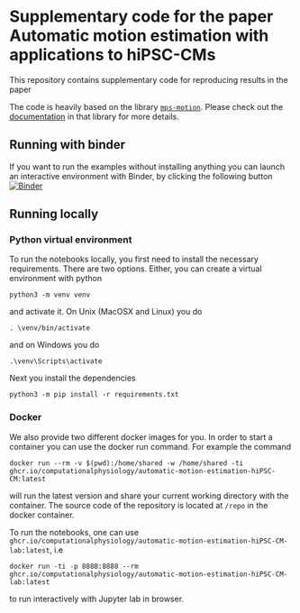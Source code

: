 # Supplementary code for the paper Automatic motion estimation with applications to hiPSC-CMs

This repository contains supplementary code for reproducing results in the paper
>


The code is heavily based on the library [`mps-motion`](https://github.com/ComputationalPhysiology/mps_motion). Please check out the [documentation](https://computationalphysiology.github.io/mps_motion/) in that library for more details.

## Running with binder
If you want to run the examples without installing anything you can launch an interactive environment with Binder, by clicking the following button [![Binder](https://mybinder.org/badge_logo.svg)](https://mybinder.org/v2/gh/ComputationalPhysiology/automatic-motion-estimation-hiPSC-CM/HEAD)

## Running locally

### Python virtual environment
To run the notebooks locally, you first need to install the necessary requirements. There are two options. Either, you can create a virtual environment with python
```
python3 -m venv venv
```
and activate it. On Unix (MacOSX and Linux) you do
```
. \venv/bin/activate
```
and on Windows you do
```
.\venv\Scripts\activate
```
Next you install the dependencies
```
python3 -m pip install -r requirements.txt
```

### Docker

We also provide two different docker images for you. In order to start a container you can use the docker run command. For example the command
```
docker run --rm -v $(pwd):/home/shared -w /home/shared -ti ghcr.io/computationalphysiology/automatic-motion-estimation-hiPSC-CM:latest
```
will run the latest version and share your current working directory with the container. The source code of the repository is located at `/repo` in the docker container.

To run the notebooks, one can use `ghcr.io/computationalphysiology/automatic-motion-estimation-hiPSC-CM-lab:latest`, i.e
```
docker run -ti -p 8888:8888 --rm ghcr.io/computationalphysiology/automatic-motion-estimation-hiPSC-CM-lab:latest
```
to run interactively with Jupyter lab in browser.
